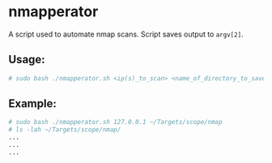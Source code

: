 # nmapperator
A script used to automate nmap scans. Script saves output to `argv[2]`.

## Usage:
```bash
# sudo bash ./nmapperator.sh <ip(s)_to_scan> <name_of_directory_to_save_output>
```

## Example:
```bash
# sudo bash ./nmapperator.sh 127.0.0.1 ~/Targets/scope/nmap
# ls -lah ~/Targets/scope/nmap/
...
...
...
```

